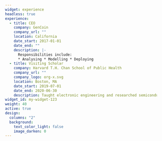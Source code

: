 ```yaml
---
widget: experience
headless: true
experience:
  - title: CEO
    company: GenCoin
    company_url: ""
    location: California
    date_start: 2017-01-01
    date_end: ""
    description: |-
      Responsibilities include:
      * Analysing * Modelling * Deploying
  - title: Visiting Scholar
    company: Harvard T.H. Chan School of Public Health
    company_url: ""
    company_logo: org-x.svg
    location: Boston, MA
    date_start: 2019-07-01
    date_end: 2020-06-30
    description: Taught electronic engineering and researched semiconductor physics.
widget_id: my-widget-123
weight: 40
active: true
design:
  columns: "2"
  background:
    text_color_light: false
    image_darken: 0
---
```

